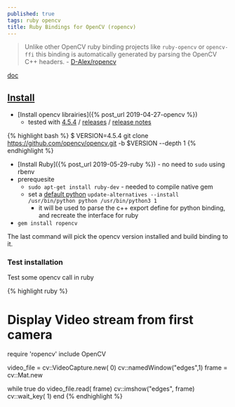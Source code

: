 ```yaml
---
published: true
tags: ruby opencv
title: Ruby Bindings for OpenCV (ropencv)
---
```

> Unlike other OpenCV ruby binding projects like `ruby-opencv` or `opencv-ffi` this binding is automatically generated by parsing the OpenCV C++ headers. - [D-Alex/ropencv](https://github.com/d-alex/ropencv)

[doc](http://www.rubydoc.info/gems/ropencv/0.0.7/OpenCV/)

## [Install](https://github.com/d-alex/ropencv#installation)

- [Install opencv librairies]({% post_url 2019-04-27-opencv %})
	- tested with [4.5.4](https://github.com/opencv/opencv/tree/4.5.4) / [releases](https://opencv.org/releases/) / [release notes](https://github.com/opencv/opencv/wiki/ChangeLog#version454)

{% highlight bash %}
$ VERSION=4.5.4 git clone https://github.com/opencv/opencv.git -b $VERSION --depth 1
{% endhighlight %}

- [Install Ruby]({% post_url 2019-05-29-ruby %}) - no need to `sudo` using rbenv
- prerequesite 
	- `sudo apt-get install ruby-dev`	- needed to compile native gem
	- set a [default python](https://stackoverflow.com/questions/68792446/how-to-set-python3-as-default) `update-alternatives --install  /usr/bin/python python /usr/bin/python3 1` 
		- it will be used to parse the c++ export define for python binding, and recreate the interface for ruby
- `gem install ropencv`

The last command will pick the opencv version installed and build binding to it.

### Test installation

Test some opencv call in ruby

{% highlight ruby %}
# Display Video stream from first camera
require 'ropencv'
include OpenCV

video_file = cv::VideoCapture.new( 0)
cv::namedWindow("edges",1)
frame = cv::Mat.new

while true do
	video_file.read( frame)
	cv::imshow("edges", frame)
	cv::wait_key( 1)
end
{% endhighlight %}
